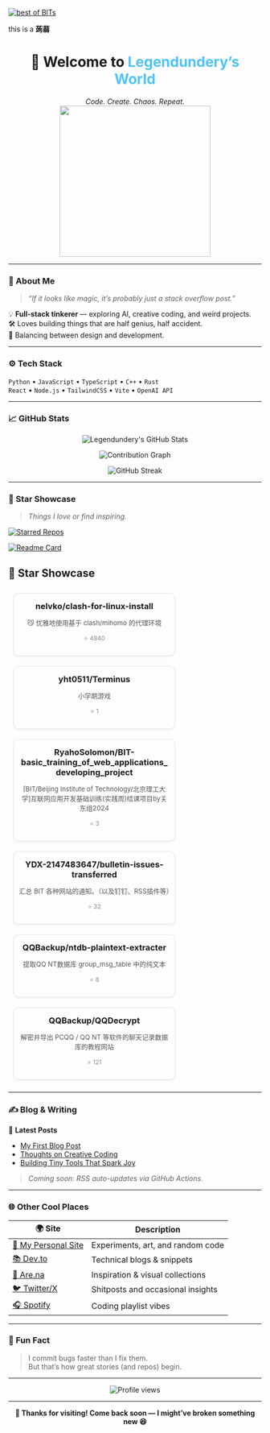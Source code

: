 <a href="https://github.com/YDX-2147483647/best-of-bits"><img src="https://camo.githubusercontent.com/28cdabf144da9e71bb1fb371a1d5f292eb9437f8814857eb77677e907980986f/68747470733a2f2f696d672e736869656c64732e696f2f656e64706f696e743f75726c3d68747470733a2f2f7261772e67697468756275736572636f6e74656e742e636f6d2f5944582d323134373438333634372f626573742d6f662d626974732f6d61696e2f636f6e6669672f62616467652f76312e6a736f6e" alt="best of BITs" data-canonical-src="https://img.shields.io/endpoint?url=https://raw.githubusercontent.com/YDX-2147483647/best-of-bits/main/config/badge/v1.json" style="max-width: 100%;"></a>

this is a **蒟蒻**

<!-- 🌟 Legendundery: Personal GitHub Home -->

<h1 align="center">👋 Welcome to <span style="color:#4FC3F7">Legendundery’s World</span></h1>

<p align="center">
  <em>Code. Create. Chaos. Repeat.</em>  
  <br>
  <img src="https://media.giphy.com/media/Ll22OhMLAlVDb8UQWe/giphy.gif" width="300"/>
</p>

---

### 🧠 About Me
> _“If it looks like magic, it’s probably just a stack overflow post.”_

💡 **Full-stack tinkerer** — exploring AI, creative coding, and weird projects.  
🛠️ Loves building things that are half genius, half accident.  
🎨 Balancing between design and development.  

---

### ⚙️ Tech Stack

`Python` • `JavaScript` • `TypeScript` • `C++` • `Rust`  
`React` • `Node.js` • `TailwindCSS` • `Vite` • `OpenAI API`

---

### 📈 GitHub Stats

<div align="center">

<!-- ✅ Commit & Activity Stats -->
![Legendundery's GitHub Stats](https://github-readme-stats.vercel.app/api?username=legendundery&show_icons=true&theme=tokyonight&hide_border=true)

<!-- ✅ Code frequency graph -->
![Contribution Graph](https://github-readme-activity-graph.vercel.app/graph?username=legendundery&theme=tokyo-night&bg_color=0d1117&color=70a5fd&line=70a5fd&point=ffffff&hide_border=true)

<!-- ✅ Streak graph -->
![GitHub Streak](https://streak-stats.demolab.com/?user=legendundery&theme=tokyonight&hide_border=true)

</div>

---

### 🌟 Star Showcase

> _Things I love or find inspiring._

[![Starred Repos](https://github-readme-stats.vercel.app/api/pin/?username=legendundery&repo=legendundery&theme=tokyonight)](https://github.com/legendundery?tab=stars)

[![Readme Card](https://github-readme-stats.vercel.app/api/pin/?username=legendundery&repo=my-favorite-repo&theme=tokyonight)](https://github.com/legendundery/my-favorite-repo)

<!-- STAR_SHOWCASE_START -->
## 🌟 Star Showcase

<div align="center" style="margin:10px; display:inline-block; width:300px; vertical-align:top; border:1px solid #e1e4e8; border-radius:10px; box-shadow:0 2px 5px rgba(0,0,0,0.05); padding:10px; background:#fdfdfd;"><a href="https://github.com/nelvko/clash-for-linux-install" target="_blank" style="text-decoration:none; color:inherit;"><h3 style="margin:5px 0;">nelvko/clash-for-linux-install</h3><p style="font-size:13px; color:#555;">😼 优雅地使用基于 clash/mihomo 的代理环境</p><p style="font-size:12px; color:#888;">⭐ 4840</p></a></div>
<div align="center" style="margin:10px; display:inline-block; width:300px; vertical-align:top; border:1px solid #e1e4e8; border-radius:10px; box-shadow:0 2px 5px rgba(0,0,0,0.05); padding:10px; background:#fdfdfd;"><a href="https://github.com/yht0511/Terminus" target="_blank" style="text-decoration:none; color:inherit;"><h3 style="margin:5px 0;">yht0511/Terminus</h3><p style="font-size:13px; color:#555;">小学期游戏</p><p style="font-size:12px; color:#888;">⭐ 1</p></a></div>
<div align="center" style="margin:10px; display:inline-block; width:300px; vertical-align:top; border:1px solid #e1e4e8; border-radius:10px; box-shadow:0 2px 5px rgba(0,0,0,0.05); padding:10px; background:#fdfdfd;"><a href="https://github.com/RyahoSolomon/BIT-basic_training_of_web_applications_developing_project" target="_blank" style="text-decoration:none; color:inherit;"><h3 style="margin:5px 0;">RyahoSolomon/BIT-basic_training_of_web_applications_developing_project</h3><p style="font-size:13px; color:#555;">[BIT/Beijing Institute of Technology/北京理工大学]互联网应用开发基础训练(实践周)结课项目by关东组2024</p><p style="font-size:12px; color:#888;">⭐ 3</p></a></div>
<div align="center" style="margin:10px; display:inline-block; width:300px; vertical-align:top; border:1px solid #e1e4e8; border-radius:10px; box-shadow:0 2px 5px rgba(0,0,0,0.05); padding:10px; background:#fdfdfd;"><a href="https://github.com/YDX-2147483647/bulletin-issues-transferred" target="_blank" style="text-decoration:none; color:inherit;"><h3 style="margin:5px 0;">YDX-2147483647/bulletin-issues-transferred</h3><p style="font-size:13px; color:#555;">汇总 BIT 各种网站的通知。（以及钉钉、RSS插件等）</p><p style="font-size:12px; color:#888;">⭐ 32</p></a></div>
<div align="center" style="margin:10px; display:inline-block; width:300px; vertical-align:top; border:1px solid #e1e4e8; border-radius:10px; box-shadow:0 2px 5px rgba(0,0,0,0.05); padding:10px; background:#fdfdfd;"><a href="https://github.com/QQBackup/ntdb-plaintext-extracter" target="_blank" style="text-decoration:none; color:inherit;"><h3 style="margin:5px 0;">QQBackup/ntdb-plaintext-extracter</h3><p style="font-size:13px; color:#555;">提取QQ NT数据库 group_msg_table 中的纯文本</p><p style="font-size:12px; color:#888;">⭐ 8</p></a></div>
<div align="center" style="margin:10px; display:inline-block; width:300px; vertical-align:top; border:1px solid #e1e4e8; border-radius:10px; box-shadow:0 2px 5px rgba(0,0,0,0.05); padding:10px; background:#fdfdfd;"><a href="https://github.com/QQBackup/QQDecrypt" target="_blank" style="text-decoration:none; color:inherit;"><h3 style="margin:5px 0;">QQBackup/QQDecrypt</h3><p style="font-size:13px; color:#555;">解密并导出 PCQQ / QQ NT 等软件的聊天记录数据库的教程网站</p><p style="font-size:12px; color:#888;">⭐ 121</p></a></div>
<!-- STAR_SHOWCASE_END -->



---

### ✍️ Blog & Writing

📰 **Latest Posts**
<!-- Replace with your blog RSS or manual list -->
- [My First Blog Post](https://yourblog.example.com/post1)
- [Thoughts on Creative Coding](https://yourblog.example.com/post2)
- [Building Tiny Tools That Spark Joy](https://yourblog.example.com/post3)

> _Coming soon: RSS auto-updates via GitHub Actions._

---

### 🌐 Other Cool Places

| 🌍 Site | Description |
|---------|--------------|
| [🧩 My Personal Site](https://yourwebsite.example.com) | Experiments, art, and random code |
| [📚 Dev.to](https://dev.to/legendundery) | Technical blogs & snippets |
| [🪩 Are.na](https://www.are.na/) | Inspiration & visual collections |
| [🐦 Twitter/X](https://twitter.com/) | Shitposts and occasional insights |
| [🎧 Spotify](https://open.spotify.com/) | Coding playlist vibes |

---

### 🧭 Fun Fact
> I commit bugs faster than I fix them.  
> But that’s how great stories (and repos) begin.

---

<div align="center">
  <img src="https://komarev.com/ghpvc/?username=legendundery&color=blueviolet&style=for-the-badge" alt="Profile views"/>
</div>

---

<p align="center">
  <strong>💬 Thanks for visiting! Come back soon — I might’ve broken something new 😆</strong>
</p>

